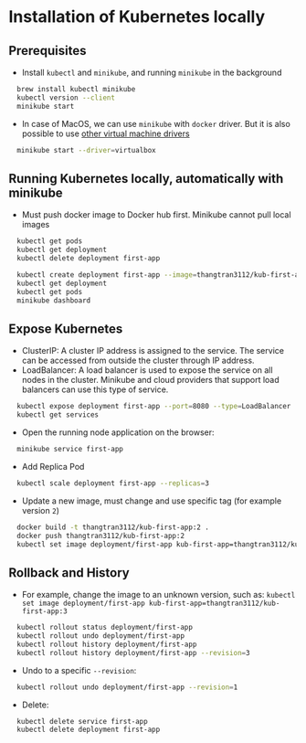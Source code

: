 # Installation of Kubernetes locally

## Prerequisites

- Install `kubectl` and `minikube`, and running `minikube` in the background

```bash
  brew install kubectl minikube
  kubectl version --client
  minikube start
```

- In case of MacOS, we can use `minikube` with `docker` driver. But it is also possible to use [other virtual machine drivers](https://minikube.sigs.k8s.io/docs/drivers/)

```bash
  minikube start --driver=virtualbox
```

## Running Kubernetes locally, automatically with minikube

- Must push docker image to Docker hub first. Minikube cannot pull local images

```bash
  kubectl get pods
  kubectl get deployment
  kubectl delete deployment first-app
```

```bash
  kubectl create deployment first-app --image=thangtran3112/kub-first-app
  kubectl get deployment
  kubectl get pods
  minikube dashboard
```

## Expose Kubernetes

- ClusterIP: A cluster IP address is assigned to the service. The service can be accessed from outside the cluster through IP address.
- LoadBalancer: A load balancer is used to expose the service on all nodes in the cluster. Minikube and cloud providers that support load balancers can use this type of service.

```bash
  kubectl expose deployment first-app --port=8080 --type=LoadBalancer
  kubectl get services
```

- Open the running node application on the browser:

```bash
  minikube service first-app
```

- Add Replica Pod

```bash
  kubectl scale deployment first-app --replicas=3
```

- Update a new image, must change and use specific tag (for example version `2`)

```bash
  docker build -t thangtran3112/kub-first-app:2 .
  docker push thangtran3112/kub-first-app:2
  kubectl set image deployment/first-app kub-first-app=thangtran3112/kub-first-app:2
```

## Rollback and History

- For example, change the image to an unknown version, such as: `kubectl set image deployment/first-app kub-first-app=thangtran3112/kub-first-app:3`

```bash
  kubectl rollout status deployment/first-app
  kubectl rollout undo deployment/first-app
  kubectl rollout history deployment/first-app
  kubectl rollout history deployment/first-app --revision=3
```

- Undo to a specific `--revision`:

```bash
  kubectl rollout undo deployment/first-app --revision=1
```

- Delete:

```bash
  kubectl delete service first-app
  kubectl delete deployment first-app
```
